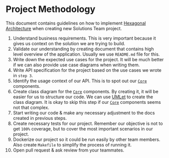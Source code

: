 # Project Methodology

This document contains guidelines on how to implement [Hexagonal Architecture](../reference/hex-architecture.md) when creating new Solutions Team project.

1. Understand business requirements. This is very important because it gives us context on the solution we are trying to build.
2. Validate our understanding by creating document that contains high level overview of the application. Usually we use `README.md` file for this.
3. Write down the expected use cases for the project. It will be much better if we can also provide use case diagrams when writing them.
4. Write API specification for the project based on the use cases we wrote in `step 3`.
5. Identify the usage context of our API. This is to spot out our [`Core`](./hex-architecture.md#core) components.
6. Create class diagram for the [`Core`](./hex-architecture.md#core) components. By creating it, it will be easier for us to structure our code. We can use [UMLet](https://www.umlet.com/) to create the class diagram. It is okay to skip this step if our [`Core`](./hex-architecture.md#core) components seems not that complex.
7. Start writing our code & make any necessary adjustment to the docs created in previous steps.
8. Create necessary tests for our project. Remember our objective is not to get `100%` coverage, but to cover the most important scenarios in our project.
9. Dockerize our project so it could be run easily by other team members. Also create `Makefile` to simplify the process of running it.
10. Open pull request & ask review from your teammates.